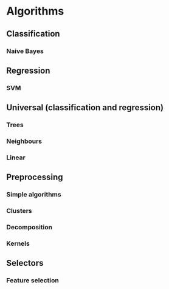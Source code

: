 # Algorithms

## Classification

### Naive Bayes

## Regression

### SVM

## Universal (classification and regression)

### Trees

### Neighbours

### Linear

## Preprocessing

### Simple algorithms

### Clusters

### Decomposition

### Kernels

## Selectors

### Feature selection
